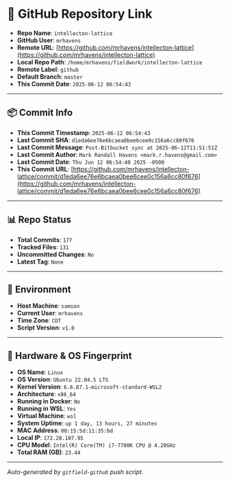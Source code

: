 # 🔗 GitHub Repository Link

- **Repo Name**: `intellecton-lattice`
- **GitHub User**: `mrhavens`
- **Remote URL**: [https://github.com/mrhavens/intellecton-lattice](https://github.com/mrhavens/intellecton-lattice)
- **Local Repo Path**: `/home/mrhavens/fieldwork/intellecton-lattice`
- **Remote Label**: `github`
- **Default Branch**: `master`
- **This Commit Date**: `2025-06-12 06:54:43`

---

## 📦 Commit Info

- **This Commit Timestamp**: `2025-06-12 06:54:43`
- **Last Commit SHA**: `d1eda6ee76e6bcaea0bee6cee0c156a6cc80f676`
- **Last Commit Message**: `Post-Bitbucket sync at 2025-06-12T11:51:51Z`
- **Last Commit Author**: `Mark Randall Havens <mark.r.havens@gmail.com>`
- **Last Commit Date**: `Thu Jun 12 06:54:40 2025 -0500`
- **This Commit URL**: [https://github.com/mrhavens/intellecton-lattice/commit/d1eda6ee76e6bcaea0bee6cee0c156a6cc80f676](https://github.com/mrhavens/intellecton-lattice/commit/d1eda6ee76e6bcaea0bee6cee0c156a6cc80f676)

---

## 📊 Repo Status

- **Total Commits**: `177`
- **Tracked Files**: `131`
- **Uncommitted Changes**: `No`
- **Latest Tag**: `None`

---

## 🧭 Environment

- **Host Machine**: `samson`
- **Current User**: `mrhavens`
- **Time Zone**: `CDT`
- **Script Version**: `v1.0`

---

## 🧬 Hardware & OS Fingerprint

- **OS Name**: `Linux`
- **OS Version**: `Ubuntu 22.04.5 LTS`
- **Kernel Version**: `6.6.87.1-microsoft-standard-WSL2`
- **Architecture**: `x86_64`
- **Running in Docker**: `No`
- **Running in WSL**: `Yes`
- **Virtual Machine**: `wsl`
- **System Uptime**: `up 1 day, 13 hours, 27 minutes`
- **MAC Address**: `00:15:5d:11:35:bd`
- **Local IP**: `172.28.107.95`
- **CPU Model**: `Intel(R) Core(TM) i7-7700K CPU @ 4.20GHz`
- **Total RAM (GB)**: `23.44`

---

_Auto-generated by `gitfield-github` push script._
